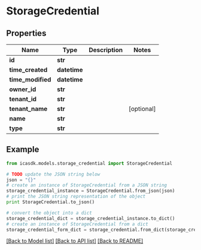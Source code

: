 # StorageCredential


## Properties
Name | Type | Description | Notes
------------ | ------------- | ------------- | -------------
**id** | **str** |  | 
**time_created** | **datetime** |  | 
**time_modified** | **datetime** |  | 
**owner_id** | **str** |  | 
**tenant_id** | **str** |  | 
**tenant_name** | **str** |  | [optional] 
**name** | **str** |  | 
**type** | **str** |  | 

## Example

```python
from icasdk.models.storage_credential import StorageCredential

# TODO update the JSON string below
json = "{}"
# create an instance of StorageCredential from a JSON string
storage_credential_instance = StorageCredential.from_json(json)
# print the JSON string representation of the object
print StorageCredential.to_json()

# convert the object into a dict
storage_credential_dict = storage_credential_instance.to_dict()
# create an instance of StorageCredential from a dict
storage_credential_form_dict = storage_credential.from_dict(storage_credential_dict)
```
[[Back to Model list]](../README.md#documentation-for-models) [[Back to API list]](../README.md#documentation-for-api-endpoints) [[Back to README]](../README.md)


